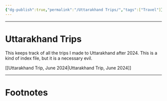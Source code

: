 ```yaml
---
{"dg-publish":true,"permalink":"/Uttarakhand Trips/","tags":["Travel"]}
---
```



---
# Uttarakhand Trips
This keeps track of all the trips I made to Uttarakhand after 2024.
This is a kind of index file, but it is a necessary evil.

[[Uttarakhand Trip, June 2024\|Uttarakhand Trip, June 2024]]



---
# Footnotes